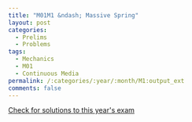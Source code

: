 ```yaml
---
title: "M01M1 &ndash; Massive Spring"
layout: post
categories:
  - Prelims
  - Problems
tags:
  - Mechanics
  - M01
  - Continuous Media
permalink: /:categories/:year/:month/M1:output_ext
comments: false
---
```

<object data="2001M1M.pdf" type="application/pdf" width="100%" height="500"></object>
<div class="message"><a href='https://princetonprelim.com/prelim/7/'>Check for solutions to this year's exam</a></div>